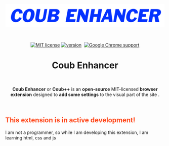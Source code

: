 <p align="center"><a href="https://github.com/Shikistrafe/coub-enhancer" target="_blank" rel="noreferrer noopener"><img width="720" alt="Coub Enhancer banner" src="https://github.com/Shikistrafe/coub-enhancer/blob/master/assets/banner.png"></a></p>
<br/>
<p align="center"><a rel="noreferrer noopener" href=""><img alt="MIT license" src="https://img.shields.io/badge/license-MIT-blue"></a>  <a rel="noreferrer noopener" href=""><img alt="version" src="https://img.shields.io/github/v/tag/Shikistrafe/coub-enhancer?color=9966ff&label=version"></a>  <a rel="noreferrer noopener" href=""><img alt="" src="https://img.shields.io/badge/branch-alpha_devel-red"></a>  <a rel="noreferrer noopener" href=""><img alt="Google Chrome support" src="https://img.shields.io/badge/Chromium based browser-supported-green?style=for-the-bridge&logo=Google Chrome"></a></p>
<h1 align="center">Coub Enhancer</h1>
<br/>
<p align="center"><strong>Coub Enhancer</strong> or <strong>Coub++</strong> is an <strong>open-source</strong> MIT-licensed <strong>browser extension</strong> designed to <strong>add some settings</strong> to the visual part of the site . </p>
<br/>
<h2 style="color:#ff471a">This extension is in active development!</h2>
<p>I am not a programmer, so while I am developing this extension, I am learning html, css and js</p>
